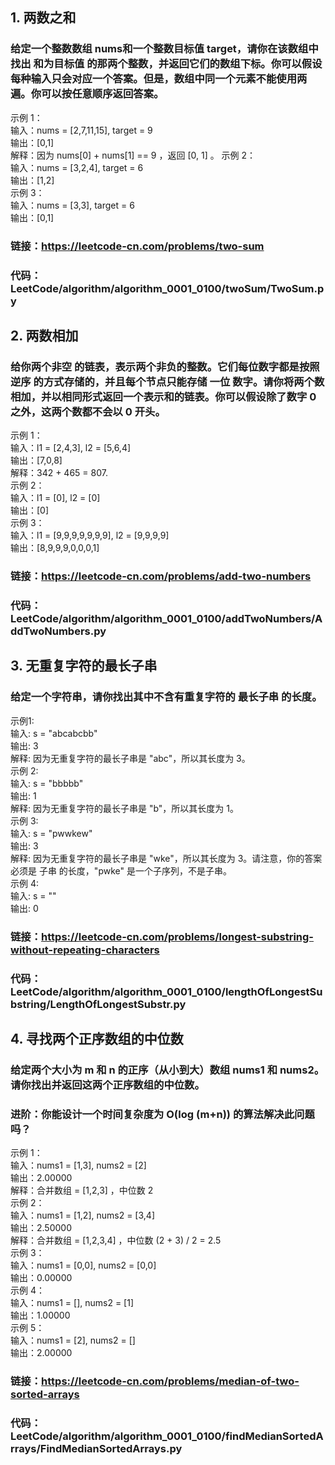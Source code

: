 ## 1. 两数之和
### 给定一个整数数组 nums和一个整数目标值 target，请你在该数组中找出 和为目标值 的那两个整数，并返回它们的数组下标。你可以假设每种输入只会对应一个答案。但是，数组中同一个元素不能使用两遍。你可以按任意顺序返回答案。
示例 1：<br/>输入：nums = [2,7,11,15], target = 9<br/>输出：[0,1]<br/>解释：因为 nums[0] + nums[1] == 9 ，返回 [0, 1] 。
示例 2：<br/>输入：nums = [3,2,4], target = 6<br/>输出：[1,2]  
示例 3：<br/>输入：nums = [3,3], target = 6<br/>输出：[0,1]
### 链接：https://leetcode-cn.com/problems/two-sum
### 代码：LeetCode/algorithm/algorithm_0001_0100/twoSum/TwoSum.py


## 2. 两数相加
### 给你两个非空 的链表，表示两个非负的整数。它们每位数字都是按照 逆序 的方式存储的，并且每个节点只能存储 一位 数字。请你将两个数相加，并以相同形式返回一个表示和的链表。你可以假设除了数字 0 之外，这两个数都不会以 0 开头。
示例 1：<br/>输入：l1 = [2,4,3], l2 = [5,6,4]<br/>输出：[7,0,8]<br/>解释：342 + 465 = 807.  
示例 2：<br/>输入：l1 = [0], l2 = [0]<br/>输出：[0]  
示例 3：<br/>输入：l1 = [9,9,9,9,9,9,9], l2 = [9,9,9,9]<br/>输出：[8,9,9,9,0,0,0,1]  
### 链接：https://leetcode-cn.com/problems/add-two-numbers
### 代码：LeetCode/algorithm/algorithm_0001_0100/addTwoNumbers/AddTwoNumbers.py

## 3. 无重复字符的最长子串
### 给定一个字符串，请你找出其中不含有重复字符的 最长子串 的长度。
示例1:<br/>输入: s = "abcabcbb"<br/>输出: 3 <br/>解释: 因为无重复字符的最长子串是 "abc"，所以其长度为 3。  
示例 2:<br/>输入: s = "bbbbb"<br/>输出: 1<br/>解释: 因为无重复字符的最长子串是 "b"，所以其长度为 1。  
示例 3:<br/>输入: s = "pwwkew"<br/>输出: 3<br/>解释: 因为无重复字符的最长子串是 "wke"，所以其长度为 3。请注意，你的答案必须是 子串 的长度，"pwke" 是一个子序列，不是子串。  
示例 4:<br/>输入: s = ""<br/>输出: 0
### 链接：https://leetcode-cn.com/problems/longest-substring-without-repeating-characters
### 代码：LeetCode/algorithm/algorithm_0001_0100/lengthOfLongestSubstring/LengthOfLongestSubstr.py

## 4. 寻找两个正序数组的中位数
### 给定两个大小为 m 和 n 的正序（从小到大）数组 nums1 和 nums2。请你找出并返回这两个正序数组的中位数。<br/>
### 进阶：你能设计一个时间复杂度为 O(log (m+n)) 的算法解决此问题吗？
示例 1：<br/>输入：nums1 = [1,3], nums2 = [2]<br/>输出：2.00000<br/>解释：合并数组 = [1,2,3] ，中位数 2  
示例 2：<br/>输入：nums1 = [1,2], nums2 = [3,4]<br/>输出：2.50000<br/>解释：合并数组 = [1,2,3,4] ，中位数 (2 + 3) / 2 = 2.5  
示例 3：<br/>输入：nums1 = [0,0], nums2 = [0,0]<br/>输出：0.00000  
示例 4：<br/>输入：nums1 = [], nums2 = [1]<br/>输出：1.00000  
示例 5：<br/>输入：nums1 = [2], nums2 = []<br/>输出：2.00000  
### 链接：https://leetcode-cn.com/problems/median-of-two-sorted-arrays
### 代码：LeetCode/algorithm/algorithm_0001_0100/findMedianSortedArrays/FindMedianSortedArrays.py
